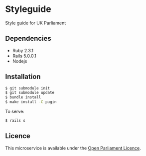 # Styleguide
Style guide for UK Parliament

## Dependencies
* Ruby 2.3.1
* Rails 5.0.0.1
* Nodejs

## Installation

```bash
$ git submodule init
$ git submodule update
$ bundle install
$ make install -C pugin
```

To serve:

```bash
$ rails s
```

## Licence
This microservice is available under the [Open Parliament Licence](http://www.parliament.uk/site-information/copyright/open-parliament-licence/).
